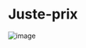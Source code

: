 ﻿# Juste-prix
![image](https://github.com/jugbdn/Juste-prix/assets/74840863/dd06cec5-fe34-4642-9d9d-0081e88ed6f5)
